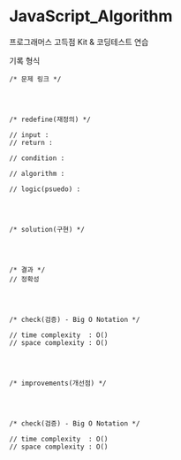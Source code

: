 # JavaScript_Algorithm
프로그래머스 고득점 Kit &amp; 코딩테스트 연습


기록 형식
```
/* 문제 링크 */




/* redefine(재정의) */

// input : 
// return :

// condition :

// algorithm :

// logic(psuedo) : 




/* solution(구현) */




/* 결과 */
// 정확성




/* check(검증) - Big O Notation */

// time complexity  : O()
// space complexity : O()




/* improvements(개선점) */




/* check(검증) - Big O Notation */

// time complexity  : O()
// space complexity : O()
```
